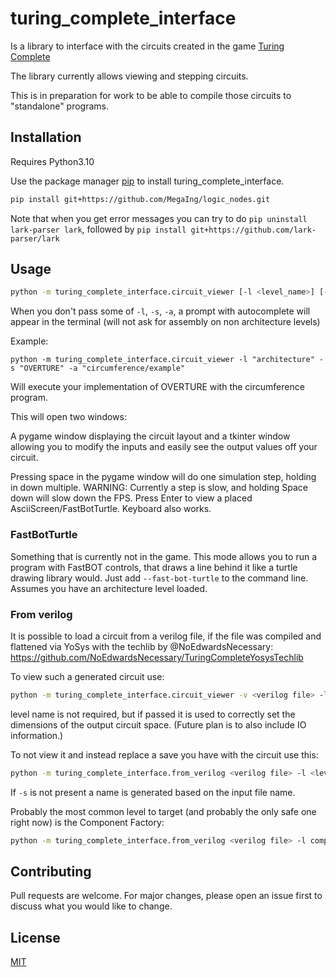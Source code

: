 # turing_complete_interface

Is a library to interface with the circuits created in the game [Turing Complete](https://turingcomplete.game/)

The library currently allows viewing and stepping circuits.

This is in preparation for work to be able to compile those circuits to "standalone" programs.

## Installation

Requires Python3.10

Use the package manager [pip](https://pip.pypa.io/en/stable/) to install turing_complete_interface.

```bash
pip install git+https://github.com/MegaIng/logic_nodes.git
```

Note that when you get error messages you can try to do `pip uninstall lark-parser lark`, followed by `pip install git+https://github.com/lark-parser/lark`

## Usage
```bash
python -m turing_complete_interface.circuit_viewer [-l <level_name>] [-s <save_name>] [-a <assembly_name>]
```
When you don't pass some of ``-l``, `-s`, ``-a``, a prompt with autocomplete will appear in the terminal (will not ask for assembly on non architecture levels)


Example:

```
python -m turing_complete_interface.circuit_viewer -l "architecture" -s "OVERTURE" -a "circumference/example"
```

Will execute your implementation of OVERTURE with the circumference program.

This will open two windows:

A pygame window displaying the circuit layout and a tkinter window allowing you to modify the inputs and easily see the output values off your circuit.

Pressing space in the pygame window will do one simulation step, holding in down multiple. WARNING: Currently a step is slow, and holding Space down will slow down the FPS. Press Enter to view a placed AsciiScreen/FastBotTurtle. Keyboard also works.


### FastBotTurtle

Something that is currently not in the game. This mode allows you to run a program with FastBOT controls, that draws a line behind it like a turtle drawing library would. Just add `--fast-bot-turtle` to the command line. Assumes you have an architecture level loaded.

### From verilog

It is possible to load a circuit from a verilog file, if the file was compiled and flattened via YoSys with the techlib by @NoEdwardsNecessary: https://github.com/NoEdwardsNecessary/TuringCompleteYosysTechlib

To view such a generated circuit use:

````bash
python -m turing_complete_interface.circuit_viewer -v <verilog file> -l <level name>
````

level name is not required, but if passed it is used to correctly set the dimensions of the output circuit space.
(Future plan is to also include IO information.)

To not view it and instead replace a save you have with the circuit use this:

````bash
python -m turing_complete_interface.from_verilog <verilog file> -l <level name> -s <save name>
````

If ``-s`` is not present a name is generated based on the input file name.

Probably the most common level to target (and probably the only safe one right now) is the Component Factory:

````bash
python -m turing_complete_interface.from_verilog <verilog file> -l component_factory
````


## Contributing
Pull requests are welcome. For major changes, please open an issue first to discuss what you would like to change.


## License
[MIT](https://choosealicense.com/licenses/mit/)
